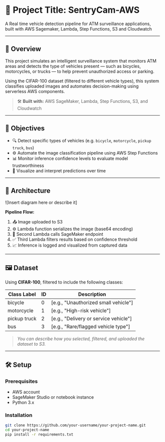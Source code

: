 # 🚨 Project Title: SentryCam-AWS

A Real time vehicle detection pipeline for ATM surveillance applications, built with AWS Sagemaker, Lambda, Step Functions, S3 and Cloudwatch

---

## 📌 Overview

This project simulates an intelligent surveillance system that monitors ATM areas and detects the type of vehicles present — such as bicycles, motorcycles, or trucks — to help prevent unauthorized access or parking.

Using the CIFAR-100 dataset (filtered to different vehicle types), this system classifies uploaded images and automates decision-making using serverless AWS components.

> 🛠 **Built with:** AWS SageMaker, Lambda, Step Functions, S3, and Cloudwatch
---

## 🎯 Objectives

- 🔍 Detect specific types of vehicles (e.g. `bicycle`, `motorcycle`, `pickup truck`, `bus`)
- ⚙️ Automate the image classification pipeline using AWS Step Functions
- 📊 Monitor inference confidence levels to evaluate model trustworthiness
- 🧠 Visualize and interpret predictions over time

---

## 🧱 Architecture

![Insert diagram here or describe it]

**Pipeline Flow:**

1. 📤 Image uploaded to S3
2. ⚙️ Lambda function serializes the image (base64 encoding)
3. 🧠 Second Lambda calls SageMaker endpoint
4. ✅ Third Lambda filters results based on confidence threshold
5. 📈 Inference is logged and visualized from captured data

---

## 🖼️ Dataset

Using **CIFAR-100**, filtered to include the following classes:

| Class Label | ID | Description |
|-------------|----|-------------------------------|
| bicycle     | 0  | [e.g., "Unauthorized small vehicle"] |
| motorcycle  | 1  | [e.g., "High-risk vehicle"] |
| pickup truck| 2  | [e.g., "Delivery or service vehicle"] |
| bus         | 3  | [e.g., "Rare/flagged vehicle type"] |

> _You can describe how you selected, filtered, and uploaded the dataset to S3._

---

## 🛠 Setup

### Prerequisites
- AWS account
- SageMaker Studio or notebook instance
- Python 3.x

### Installation

```bash
git clone https://github.com/your-username/your-project-name.git
cd your-project-name
pip install -r requirements.txt
